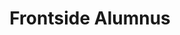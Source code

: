 ---
templateKey: people
name: Robert DeLuca
title: Frontside Alumnus
img: /img/robert-deluca.jpg
twitter: robdel12
github: robdel12
bio: Robert has been contributing to open source for almost as long as he has been writing code. As Director of Open Source & Community Engagement, Robert is in charge of making sure Frontsiders are engaging with the wider community & giving back where they can. When not contributing to open source, he enjoys designing great JavaScript powered user experiences by crafting them in CSS/SCSS and ensuring their accessibility. In his spare time, you can find Robert hanging out by the pool with his wife & dog, tinkering on home automation, & watching college football on Saturdays (go 'canes!).
alumnus: true
---